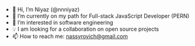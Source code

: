 - 👋 Hi, I’m Niyaz (@nnniyaz)
- 🔭 I’m currently on my path for Full-stack JavaScript Developer (PERN)
- 🌱 I’m interested in software engineering
- 💡 I am looking for a collaboration on open source projects
- 📫 How to reach me: nassyrovich@gmail.com
